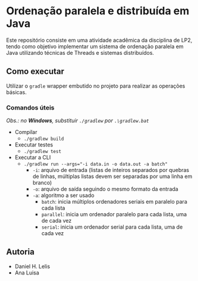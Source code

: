 # Ordenação paralela e distribuída em Java

Este repositório consiste em uma atividade acadêmica da disciplina de LP2, tendo
como objetivo implementar um sistema de ordenação paralela em Java utilizando
técnicas de Threads e sistemas distribuídos.

## Como executar

Utilizar o `gradle` wrapper embutido no projeto para realizar as operações básicas.

### Comandos úteis

_Obs.: no **Windows**, substituir `./gradlew` por `.\gradlew.bat`_

- Compilar
    - `./gradlew build`
- Executar testes
    - `./gradlew test`
- Executar a CLI
    - `./gradlew run --args="-i data.in -o data.out -a batch"`
        - `-i`: arquivo de entrada (listas de inteiros separados por 
          quebras de linhas, múltiplas listas devem ser separadas por uma 
          linha em branco)
        - `-o`: arquivo de saída seguindo o mesmo formato da entrada
        - `-a`: algoritmo a ser usado
            - `batch`: inicia múltiplos ordenadores seriais em paralelo para cada lista
            - `parallel`: inicia um ordenador paralelo para cada lista, uma de cada vez
            - `serial`: inicia um ordenador serial para cada lista, uma de cada vez

## Autoria

- Daniel H. Lelis
- Ana Luisa
